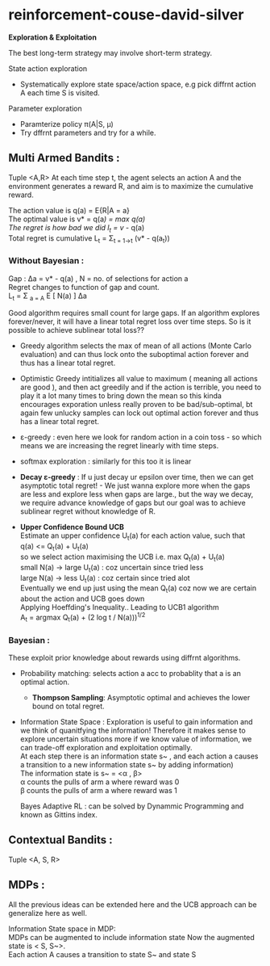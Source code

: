 # reinforcement-couse-david-silver

<b>Exploration & Exploitation</b>

The best long-term strategy may involve short-term strategy. 

State action exploration
- Systematically explore state space/action space, e.g pick diffrnt action A each time S is visited. 

Parameter exploration 
- Paramterize policy &pi;(A|S, &mu;)
- Try dffrnt parameters and try for a while. 

<h2><b>Multi Armed Bandits</b> : </h2>  

Tuple <A,R> At each time step t, the agent selects an action A and the environment generates a reward R, and aim is to maximize the cumulative reward. 

The action value is q(a) = E{R|A = a}  
The optimal value is v* = q(a<sup>*</sup>) = max q(a)  
The regret is how bad we did l<sub>t</sub> = v* - q(a)  
Total regret is cumulative L<sub>t</sub> = &Sigma;<sub>t = 1->t</sub> (v* - q(a<sub>t</sub>))

<h3><b>Without Bayesian</b> : </h3>  


Gap : &Delta;a = v* - q(a)  , N = no. of selections for action a   
Regret changes to function of gap and count.  
L<sub>t</sub> = &Sigma; <sub>a = A</sub> E [ N(a) ] &Delta;a

Good algorithm requires small count for large gaps. If an algorithm explores forever/never, it will have a linear total regret loss over time steps. So is it possible to achieve sublinear total loss??

- Greedy algorithm selects the max of mean of all actions (Monte Carlo evaluation) and can thus lock onto the suboptimal action forever and thus has a linear total regret. 

- Optimistic Greedy intitializes all value to maximum ( meaning all actions are good ), and then act greedily and if the action is terrible, you need to play it a lot many times to bring down the mean so this kinda encourages exporation unless really proven to be bad/sub-optimal, bt again few unlucky samples can lock out optimal action forever and thus has a linear total regret. 

- &epsilon;-greedy : even here we look for random action in a coin toss - so which means we are increasing the regret linearly with time steps. 

- softmax exploration : similarly for this too it is linear 

- <b>Decay &epsilon;-greedy</b> : If u just decay ur epsilon over time, then we can get asymptotic total regret! - We just wanna explore more when the gaps are less and explore less when gaps are large., but the way we decay, we require advance knowledge of gaps but our goal was to achieve sublinear regret without knowledge of R.

- <b>Upper Confidence Bound UCB </b>  
Estimate an upper confidence U<sub>t</sub>(a) for each action value, such that  
q(a) <= Q<sub>t</sub>(a) + U<sub>t</sub>(a)  
so we select action maximising the UCB i.e. max Q<sub>t</sub>(a) + U<sub>t</sub>(a)   
small N(a) -> large U<sub>t</sub>(a) : coz uncertain since tried less  
large N(a) -> less U<sub>t</sub>(a) : coz certain since tried alot  
Eventually we end up just using the mean Q<sub>t</sub>(a) coz now we are certain about the action and UCB goes down     
Applying Hoeffding's Inequality.. Leading to UCB1 algorithm   
A<sub>t</sub> = argmax Q<sub>t</sub>(a) + (2 log t / N(a)))<sup>1/2</sup>



<h3><b>Bayesian</b> : </h3>  

These exploit prior knowledge about rewards using diffrnt algorithms. 
- Probability matching: selects action a acc to probablity that a is an optimal action. 
    - <b>Thompson Sampling</b>: Asymptotic optimal and achieves the lower bound on total regret.

- Information State Space : Exploration is useful to gain information and we think of quanitfying the information! Therefore it makes sense to explore uncertain situations more if we know value of information, we can trade-off exploration and exploitation optimally.    
At each step there is an information state s~ , and each action a causes a transition to a new information state s~ by adding information)  
The information state is s~ = <&alpha; , &beta;>  
&alpha; counts the pulls of arm a where reward was 0  
&beta; counts the pulls of arm a where reward was 1

    Bayes Adaptive RL : can be solved by Dynammic Programming and known as Gittins index. 

<h2><b>Contextual Bandits</b> : </h2>  

Tuple <A, S, R>


<h2><b>MDPs</b> : </h2>  

All the previous ideas can be extended here and the UCB approach can be generalize here as well. 


Information State space in MDP:   
MDPs can be augmented to include information state Now the augmented state is < S, S~>.   
Each action A causes a transition to state S~ and state S








